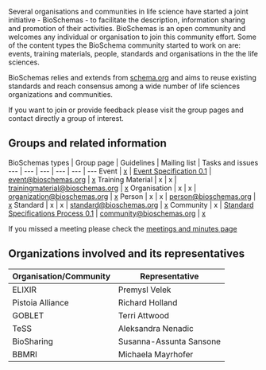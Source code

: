 Several organisations and communities in life science have started a joint initiative - BioSchemas - to facilitate the description, information sharing and promotion of their activities. BioSchemas is an open community and welcomes any individual or organisation to join this community effort. Some of the content types the BioSchema community started to work on are: events, training materials, people, standards and organisations in the the life sciences.

BioSchemas relies and extends from [schema.org](http://schema.org) and aims to reuse existing standards and reach consensus among a wide number of life sciences organizations and communities.

If you want to join or provide feedback please visit the group pages and contact directly a group of interest.


## Groups and related information

BioSchemas types | Group page | Guidelines | Mailing list | Tasks and issues
--- | --- | --- | --- | --- | ---
Event | [x](https://github.com/BioSchemas/bioschemas/wiki/Event-Group) | [Event Specification 0.1](https://docs.google.com/document/d/1CzE_EGDp_II7skKCUFzZUQ7ZSkImkwcEPiQJVpX8YNk/edit?usp=sharing) | event@bioschemas.org | [x](https://github.com/BioSchemas/bioschemas/labels/type%3A%20event)
Training Material | x | x | trainingmaterial@bioschemas.org | [x](https://github.com/BioSchemas/bioschemas/labels/type%3A%20training%20material)
Organisation | x | x | organization@bioschemas.org | [x](https://github.com/BioSchemas/bioschemas/labels/type%3A%20organisation)
Person | x | x | person@bioschemas.org | [x](https://github.com/BioSchemas/bioschemas/labels/type%3A%20person)
Standard | x | x | standard@bioschemas.org | [x](https://github.com/BioSchemas/bioschemas/labels/type%3A%20standard)
Community | x | [Standard Specifications Process 0.1](https://docs.google.com/document/d/1eDHBfw6frl9xAjIduLYRwcqUY3jehfzJ-xSKCc1nSsc/edit?usp=sharing) | community@bioschemas.org | [x](https://github.com/BioSchemas/bioschemas/labels/type%3A%20community)

If you missed a meeting please check the [meetings and minutes page](https://github.com/BioSchemas/bioschemas/wiki/Meetings-and-minutes)

## Organizations involved and its representatives

Organisation/Community | Representative
--- | --- 
ELIXIR | Premysl Velek
Pistoia Alliance | Richard Holland
GOBLET | Terri Attwood
TeSS | Aleksandra Nenadic
BioSharing | Susanna-Assunta Sansone
BBMRI | Michaela Mayrhofer

